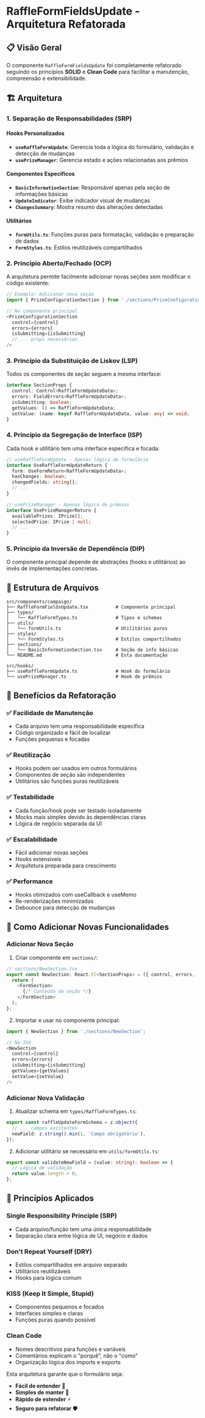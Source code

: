 # RaffleFormFieldsUpdate - Arquitetura Refatorada

## 📋 Visão Geral

O componente `RaffleFormFieldsUpdate` foi completamente refatorado seguindo os princípios **SOLID** e **Clean Code** para facilitar a manutenção, compreensão e extensibilidade.

## 🏗️ Arquitetura

### 1. **Separação de Responsabilidades (SRP)**

#### Hooks Personalizados
- **`useRaffleFormUpdate`**: Gerencia toda a lógica do formulário, validação e detecção de mudanças
- **`usePrizeManager`**: Gerencia estado e ações relacionadas aos prêmios

#### Componentes Específicos
- **`BasicInformationSection`**: Responsável apenas pela seção de informações básicas
- **`UpdateIndicator`**: Exibe indicador visual de mudanças
- **`ChangesSummary`**: Mostra resumo das alterações detectadas

#### Utilitários
- **`formUtils.ts`**: Funções puras para formatação, validação e preparação de dados
- **`FormStyles.ts`**: Estilos reutilizáveis compartilhados

### 2. **Princípio Aberto/Fechado (OCP)**

A arquitetura permite facilmente adicionar novas seções sem modificar o código existente:

```typescript
// Exemplo: Adicionar nova seção
import { PrizeConfigurationSection } from './sections/PrizeConfigurationSection';

// No componente principal
<PrizeConfigurationSection
  control={control}
  errors={errors}
  isSubmitting={isSubmitting}
  // ... props necessárias
/>
```

### 3. **Princípio da Substituição de Liskov (LSP)**

Todos os componentes de seção seguem a mesma interface:

```typescript
interface SectionProps {
  control: Control<RaffleFormUpdateData>;
  errors: FieldErrors<RaffleFormUpdateData>;
  isSubmitting: boolean;
  getValues: () => RaffleFormUpdateData;
  setValue: (name: keyof RaffleFormUpdateData, value: any) => void;
}
```

### 4. **Princípio da Segregação de Interface (ISP)**

Cada hook e utilitário tem uma interface específica e focada:

```typescript
// useRaffleFormUpdate - Apenas lógica de formulário
interface UseRaffleFormUpdateReturn {
  form: UseFormReturn<RaffleFormUpdateData>;
  hasChanges: boolean;
  changedFields: string[];
  // ...
}

// usePrizeManager - Apenas lógica de prêmios
interface UsePrizeManagerReturn {
  availablePrizes: IPrize[];
  selectedPrize: IPrize | null;
  // ...
}
```

### 5. **Princípio da Inversão de Dependência (DIP)**

O componente principal depende de abstrações (hooks e utilitários) ao invés de implementações concretas.

## 📂 Estrutura de Arquivos

```
src/components/campaign/
├── RaffleFormFieldsUpdate.tsx          # Componente principal
├── types/
│   └── RaffleFormTypes.ts              # Tipos e schemas
├── utils/
│   └── formUtils.ts                    # Utilitários puros
├── styles/
│   └── FormStyles.ts                   # Estilos compartilhados
├── sections/
│   └── BasicInformationSection.tsx     # Seção de info básicas
└── README.md                           # Esta documentação

src/hooks/
├── useRaffleFormUpdate.ts              # Hook do formulário
└── usePrizeManager.ts                  # Hook de prêmios
```

## 🔧 Benefícios da Refatoração

### ✅ **Facilidade de Manutenção**
- Cada arquivo tem uma responsabilidade específica
- Código organizado e fácil de localizar
- Funções pequenas e focadas

### ✅ **Reutilização**
- Hooks podem ser usados em outros formulários
- Componentes de seção são independentes
- Utilitários são funções puras reutilizáveis

### ✅ **Testabilidade**
- Cada função/hook pode ser testado isoladamente
- Mocks mais simples devido às dependências claras
- Lógica de negócio separada da UI

### ✅ **Escalabilidade**
- Fácil adicionar novas seções
- Hooks extensíveis
- Arquitetura preparada para crescimento

### ✅ **Performance**
- Hooks otimizados com useCallback e useMemo
- Re-renderizações minimizadas
- Debounce para detecção de mudanças

## 🚀 Como Adicionar Novas Funcionalidades

### Adicionar Nova Seção

1. Criar componente em `sections/`:
```typescript
// sections/NewSection.tsx
export const NewSection: React.FC<SectionProps> = ({ control, errors, ... }) => {
  return (
    <FormSection>
      {/* Conteúdo da seção */}
    </FormSection>
  );
};
```

2. Importar e usar no componente principal:
```typescript
import { NewSection } from './sections/NewSection';

// No JSX
<NewSection
  control={control}
  errors={errors}
  isSubmitting={isSubmitting}
  getValues={getValues}
  setValue={setValue}
/>
```

### Adicionar Nova Validação

1. Atualizar schema em `types/RaffleFormTypes.ts`:
```typescript
export const raffleUpdateFormSchema = z.object({
  // ... campos existentes
  newField: z.string().min(1, 'Campo obrigatório'),
});
```

2. Adicionar utilitário se necessário em `utils/formUtils.ts`:
```typescript
export const validateNewField = (value: string): boolean => {
  // Lógica de validação
  return value.length > 0;
};
```

## 🎯 Princípios Aplicados

### **Single Responsibility Principle (SRP)**
- Cada arquivo/função tem uma única responsabilidade
- Separação clara entre lógica de UI, negócio e dados

### **Don't Repeat Yourself (DRY)**
- Estilos compartilhados em arquivo separado
- Utilitários reutilizáveis
- Hooks para lógica comum

### **KISS (Keep It Simple, Stupid)**
- Componentes pequenos e focados
- Interfaces simples e claras
- Funções puras quando possível

### **Clean Code**
- Nomes descritivos para funções e variáveis
- Comentários explicam o "porquê", não o "como"
- Organização lógica dos imports e exports

Esta arquitetura garante que o formulário seja:
- **Fácil de entender** 📖
- **Simples de manter** 🔧
- **Rápido de estender** ⚡
- **Seguro para refatorar** 🛡️ 